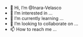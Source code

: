 - 👋 Hi, I’m @Inara-Velasco
- 👀 I’m interested in ...
- 🌱 I’m currently learning ...
- 💞️ I’m looking to collaborate on ...
- 📫 How to reach me ...

<!---
Inara-Velasco/Inara-Velasco is a ✨ special ✨ repository because its `README.md` (this file) appears on your GitHub profile.
You can click the Preview link to take a look at your changes.
--->
